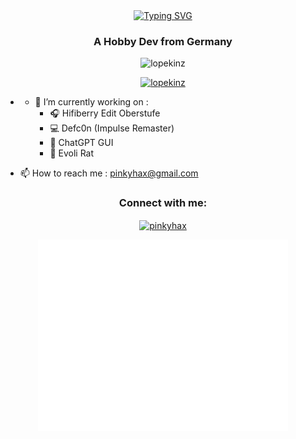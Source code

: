 <div align=center>
<a href="https://git.io/typing-svg"><img src="https://readme-typing-svg.herokuapp.com?font=Fira+Code&pause=1000&center=true&multiline=true&width=435&height=55&lines=Lopekinz;Advanced+Python+Developer" alt="Typing SVG" /></a>
</div>
<h3 align="center">A Hobby Dev from Germany</h3>


<p align="center"> <img src="https://komarev.com/ghpvc/?username=lopekinz&label=Profile%20views&color=0e75b6&style=flat" alt="lopekinz" /> </p>

<p align="center"> <a href="https://github.com/ryo-ma/github-profile-trophy"><img src="https://github-profile-trophy.vercel.app/?username=lopekinz&theme=onedark" alt="lopekinz" /></a> </p>

* - 🔭 I’m currently working on :
    * 🎧 Hifiberry Edit Oberstufe 
    * 💻 Defc0n (Impulse Remaster) 
    * 🤖 ChatGPT GUI
    * 🐀 Evoli Rat

- 📫 How to reach me : [pinkyhax@gmail.com](mailto:pinkyhax@gmail.com)

<h3 align="center">Connect with me:</h3>
<p align="center">
<a href="https://instagram.com/pinkyhax" target="blank"><img align="center" src="https://raw.githubusercontent.com/rahuldkjain/github-profile-readme-generator/master/src/images/icons/Social/instagram.svg" alt="pinkyhax" height="30" width="40" /></a>
</p>

<p align=center>
  <img align="center" src="/github-metrics.svg" alt="Metrics" width="400">
</p>

